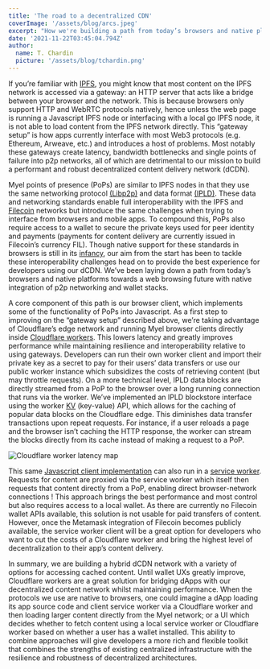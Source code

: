 ```yaml
---
title: 'The road to a decentralized CDN'
coverImage: '/assets/blog/arcs.jpeg'
excerpt: "How we're building a path from today’s browsers and native platforms towards a web browsing future with native integration of p2p networking and wallet stacks."
date: '2021-11-22T03:45:04.794Z'
author:
  name: T. Chardin
  picture: '/assets/blog/tchardin.png'
---
```

If you’re familiar with [IPFS](https://ipfs.io/), you might know that most content on the IPFS network is accessed via a gateway: an HTTP server that acts like a bridge between your browser and the network. This is because browsers only support HTTP and WebRTC protocols natively, hence unless the web page is running a Javascript IPFS node or interfacing with a local go IPFS node, it is not able to load content from the IPFS network directly. This “gateway setup” is how apps currently interface with most Web3 protocols (e.g. Ethereum, Arweave, etc.) and introduces a host of problems. Most notably these gateways create latency, bandwidth bottlenecks and single points of failure into p2p networks, all of which are detrimental to our mission to build a  performant and robust decentralized content delivery network (dCDN). 

Myel points of presence (PoPs) are similar to IPFS nodes in that they use the same networking protocol [(Libp2p)](https://libp2p.io/) and data format [(IPLD)](https://ipld.io/). These data and networking standards enable full interoperability with the IPFS and [Filecoin](https://filecoin.io/) networks but introduce the same challenges when trying to interface from browsers and mobile apps. To compound this, PoPs also require access to a wallet to secure the private keys used for peer identity and payments (payments for content delivery are currently issued in Filecoin’s currency FIL). Though native support for these standards in browsers is still in its [infancy](https://brave.com/brave-integrates-ipfs/), our aim from the start has been to tackle these interoperability challenges head on to provide the best experience for developers using our dCDN. We’ve been laying down a path from today’s browsers and native platforms towards a web browsing future with native integration of p2p networking and wallet stacks.

A core component of this path is our browser client, which implements some of the functionality of PoPs into Javascript. As a first step to improving on the “gateway setup” described above,  we’re taking advantage of Cloudflare’s edge network and running Myel browser clients directly inside [Cloudflare workers](https://workers.cloudflare.com/). This lowers latency and greatly improves performance while maintaining resilience and interoperability relative to using gateways. Developers can run their own worker client and import their private key as a secret to pay for their users’ data transfers or use our public worker instance which subsidizes the costs of retrieving content (but may throttle requests). On a more technical level, IPLD data blocks are directly streamed from a PoP to the browser over a long running connection that runs via the worker. We’ve implemented an IPLD blockstore interface using the worker [KV](https://developers.cloudflare.com/workers/runtime-apis/kv) (key-value) API, which allows for the caching of popular data blocks on the Cloudflare edge. This diminishes data transfer transactions upon repeat requests. For instance, if a user reloads a page and the browser isn’t caching the HTTP response, the worker can stream the blocks directly from its cache instead of making a request to a PoP.

![Cloudflare worker latency map](/assets/blog/worker-map.png)

This same [Javascript client implementation](https://github.com/myelnet/myel.js) can also run in a [service worker](https://developer.mozilla.org/en-US/docs/Web/API/Service_Worker_API). Requests for content are proxied via the service worker which itself then requests that content directly from a PoP, enabling direct browser-network connections ! This approach brings the best performance and most control but also requires access to a local wallet. As there are currently no Filecoin wallet APIs available, this solution is not usable for paid transfers of content. However, once the Metamask integration of Filecoin becomes publicly available, the service worker client will be a great option for developers who want to cut the costs of a Cloudflare worker and bring the highest level of decentralization to their app’s content delivery.

In summary, we are building a hybrid dCDN network with a variety of options for accessing cached content. Until wallet UXs greatly improve, Cloudflare workers are a great solution for bridging dApps with our decentralized content network whilst maintaining performance. When the protocols we use are native to browsers, one could imagine a dApp loading its app source code and client service worker via a Cloudflare worker and then loading larger content directly from the Myel network; or a UI which decides whether to fetch content using a local service worker or Cloudflare worker based on whether a user has a wallet installed.  This ability to combine approaches will give developers a more rich and flexible toolkit that combines the strengths of existing centralized infrastructure with the resilience and robustness of decentralized architectures.
